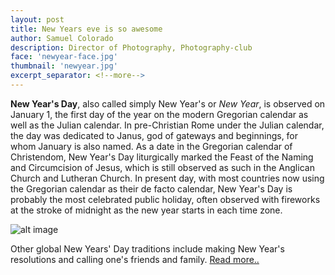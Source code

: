 ```yaml
---
layout: post
title: New Years eve is so awesome
author: Samuel Colorado
description: Director of Photography, Photography-club
face: 'newyear-face.jpg'
thumbnail: 'newyear.jpg'
excerpt_separator: <!--more-->
---
```


**New Year's Day**, also called simply New Year's or _New Year_, is observed on January 1, the first day of the year on the modern Gregorian calendar as well as the Julian calendar<!--more-->.
 In pre-Christian Rome under the Julian calendar, the day was dedicated to Janus, god of gateways and beginnings, for whom January is also named. As a date in the Gregorian calendar of Christendom, New Year's Day liturgically marked the Feast of the Naming and Circumcision of Jesus, which is still observed as such in the Anglican Church and Lutheran Church. In present day, with most countries now using the Gregorian calendar as their de facto calendar, New Year's Day is probably the most celebrated public holiday, often observed with fireworks at the stroke of midnight as the new year starts in each time zone.


![alt image]({{site.baseurl}}/img/blog/newyear.jpg)

  Other global New Years' Day traditions include making New Year's resolutions and calling one's friends and family.
[Read more..](https://en.wikipedia.org/wiki/New_Year's_Day)
